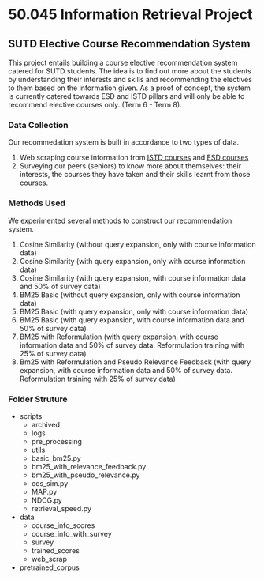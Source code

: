 # 50.045 Information Retrieval Project 
## SUTD Elective Course Recommendation System
This project entails building a course elective recommendation system catered for SUTD students. The idea is to find out more about the students by understanding their interests and skills and recommending the electives to them based on the information given. As a proof of concept, the system is currently catered towards ESD and ISTD pillars and will only be able to recommend elective courses only. (Term 6 - Term 8). 

### Data Collection
Our recommedation system is built in accordance to two types of data. 
1. Web scraping course information from [ISTD courses](https://istd.sutd.edu.sg/education/undergraduate/course-catalogue/) and [ESD courses](https://esd.sutd.edu.sg/academics/undergraduate-programme/courses/)
2. Surveying our peers (seniors) to know more about themselves: their interests, the courses they have taken and their skills learnt from those courses.

### Methods Used
We experimented several methods to construct our recommendation system.
1. Cosine Similarity  (without query expansion, only with course information data)
2. Cosine Similarity  (with query expansion, only with course information data)
3. Cosine Similarity  (with query expansion, with course information data and 50% of survey data)
4. BM25 Basic  (without query expansion, only with course information data)
5. BM25 Basic  (with query expansion, only with course information data)
6. BM25 Basic  (with query expansion, with course information data and 50% of survey data)
7. BM25 with Reformulation  (with query expansion, with course information data and 50% of survey data. Reformulation training with 25% of survey data)
8. Bm25 with Reformulation and Pseudo Relevance Feedback (with query expansion, with course information data and 50% of survey data. Reformulation training with 25% of survey data)

### Folder Struture
- scripts
    - archived
    - logs
    - pre_processing
    - utils
    - basic_bm25.py
    - bm25_with_relevance_feedback.py
    - bm25_with_pseudo_relevance.py
    - cos_sim.py
    - MAP.py
    - NDCG.py
    - retrieval_speed.py
- data
    - course_info_scores
    - course_info_with_survey
    - survey
    - trained_scores
    - web_scrap
- pretrained_corpus